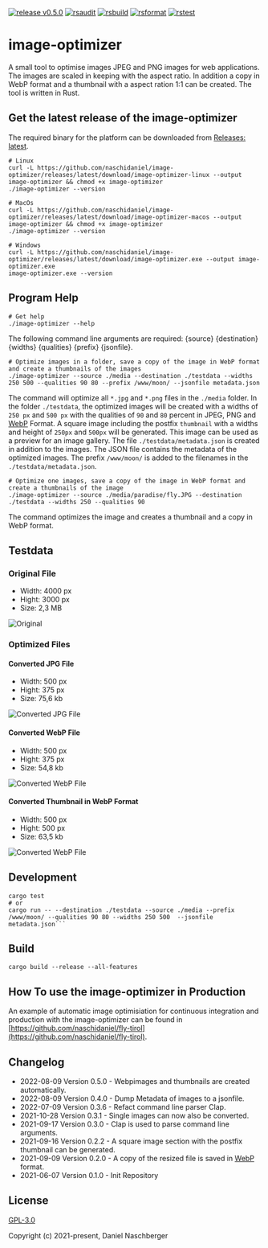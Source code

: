[![release v0.5.0](https://github.com/naschidaniel/image-optimizer/actions/workflows/release.yml/badge.svg?branch=v0.5.0)](https://github.com/naschidaniel/image-optimizer/actions/workflows/release.yml)
[![rsaudit](https://github.com/naschidaniel/image-optimizer/actions/workflows/rsaudit.yml/badge.svg?branch=main)](https://github.com/naschidaniel/image-optimizer/actions/workflows/rsaudit.yml)
[![rsbuild](https://github.com/naschidaniel/image-optimizer/actions/workflows/rsbuild.yml/badge.svg?branch=main)](https://github.com/naschidaniel/image-optimizer/actions/workflows/rsbuild.yml)
[![rsformat](https://github.com/naschidaniel/image-optimizer/actions/workflows/rsformat.yml/badge.svg?branch=main)](https://github.com/naschidaniel/image-optimizer/actions/workflows/rsformat.yml)
[![rstest](https://github.com/naschidaniel/image-optimizer/actions/workflows/rstest.yml/badge.svg?branch=main)](https://github.com/naschidaniel/image-optimizer/actions/workflows/rstest.yml)

# image-optimizer

A small tool to optimise images JPEG and PNG images for web applications. The images are scaled in keeping with the aspect ratio. In addition a copy in WebP format and a thumbnail with a aspect ration 1:1 can be created.
The tool is written in Rust. 

## Get the latest release of the image-optimizer

The required binary for the platform can be downloaded from [Releases: latest](https://github.com/naschidaniel/image-optimizer/releases/latest).

```
# Linux 
curl -L https://github.com/naschidaniel/image-optimizer/releases/latest/download/image-optimizer-linux --output image-optimizer && chmod +x image-optimizer
./image-optimizer --version

# MacOs
curl -L https://github.com/naschidaniel/image-optimizer/releases/latest/download/image-optimizer-macos --output image-optimizer && chmod +x image-optimizer
./image-optimizer --version

# Windows
curl -L https://github.com/naschidaniel/image-optimizer/releases/latest/download/image-optimizer.exe --output image-optimizer.exe
image-optimizer.exe --version

```

## Program Help
```
# Get help
./image-optimizer --help
```

The following command line arguments are required: {source} {destination} {widths} {qualities} {prefix} {jsonfile}.

```
# Optimize images in a folder, save a copy of the image in WebP format and create a thumbnails of the images
./image-optimizer --source ./media --destination ./testdata --widths 250 500 --qualities 90 80 --prefix /www/moon/ --jsonfile metadata.json
```

The command will optimize all `*.jpg` and `*.png` files in the `./media` folder. In the folder `./testdata`, the optimized images will be created with a widths of `250 px` and `500 px` with the qualities of `90` and `80` percent in JPEG, PNG and [WebP](https://developers.google.com/speed/webp) Format. A square image including the postfix `thumbnail` with a widths and height of `250px` and `500px` will be generated. This image can be used as a preview for an image gallery.
The file `./testdata/metadata.json` is created in addition to the images. The JSON file contains the metadata of the optimized images. The prefix `/www/moon/` is added to the filenames in the `./testdata/metadata.json`.
```
# Optimize one images, save a copy of the image in WebP format and create a thumbnails of the image
./image-optimizer --source ./media/paradise/fly.JPG --destination ./testdata --widths 250 --qualities 90
```

The command optimizes the image and creates a thumbnail and a copy in WebP format.


## Testdata

### Original File

- Width: 4000 px
- Hight: 3000 px
- Size: 2,3 MB

![Original](./media/paradise/fly.JPG)

### Optimized Files

#### Converted JPG File
- Width: 500 px
- Hight: 375 px
- Size: 75,6 kb

![Converted JPG File](./testdata/fly_500.unix.JPG)

#### Converted WebP File
- Width: 500 px
- Hight: 375 px
- Size: 54,8 kb

![Converted WebP File](./testdata/fly_500.unix.webp)

#### Converted Thumbnail in WebP Format
- Width: 500 px
- Hight: 500 px
- Size: 63,5 kb

![Converted WebP File](./testdata/fly_thumbnail_500.unix.webp)
## Development

```
cargo test
# or
cargo run -- --destination ./testdata --source ./media --prefix /www/moon/ --qualities 90 80 --widths 250 500  --jsonfile metadata.json```
```

## Build

```
cargo build --release --all-features
```


## How To use the image-optimizer in Production

An example of automatic image optimisiation for continuous integration and production with the image-optimizer can be found in [https://github.com/naschidaniel/fly-tirol](https://github.com/naschidaniel/fly-tirol).

## Changelog

* 2022-08-09 Version 0.5.0 - Webpimages and thumbnails are created automatically. 
* 2022-08-09 Version 0.4.0 - Dump Metadata of images to a jsonfile. 
* 2022-07-09 Version 0.3.6 - Refact command line parser Clap. 
* 2021-10-28 Version 0.3.1 - Single images can now also be converted. 
* 2021-09-17 Version 0.3.0 - Clap is used to parse command line arguments.
* 2021-09-16 Version 0.2.2 - A square image section with the postfix thumbnail can be generated.
* 2021-09-09 Version 0.2.0 - A copy of the resized file is saved in [WebP](https://developers.google.com/speed/webp) format.
* 2021-06-07 Version 0.1.0 - Init Repository

## License

[GPL-3.0](./LICENSE)

Copyright (c) 2021-present, Daniel Naschberger